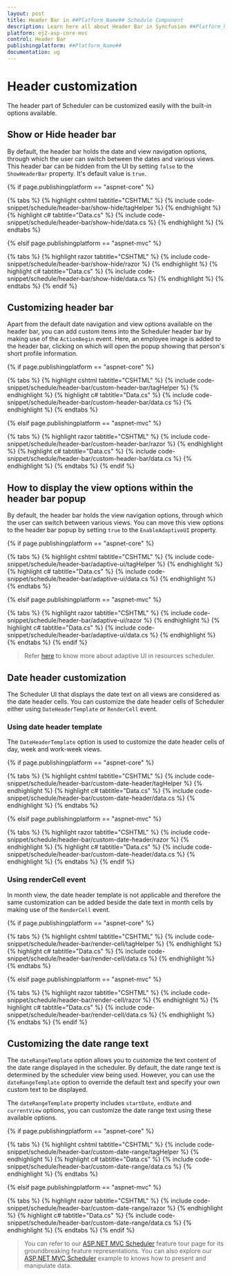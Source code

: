 ```yaml
---
layout: post
title: Header Bar in ##Platform_Name## Schedule Component
description: Learn here all about Header Bar in Syncfusion ##Platform_Name## Schedule component of Syncfusion Essential JS 2 and more.
platform: ej2-asp-core-mvc
control: Header Bar
publishingplatform: ##Platform_Name##
documentation: ug
---
```



# Header customization

The header part of Scheduler can be customized easily with the built-in options available.

## Show or Hide header bar

By default, the header bar holds the date and view navigation options, through which the user can switch between the dates and various views. This header bar can be hidden from the UI by setting `false` to the `ShowHeaderBar` property. It's default value is `true`.

{% if page.publishingplatform == "aspnet-core" %}

{% tabs %}
{% highlight cshtml tabtitle="CSHTML" %}
{% include code-snippet/schedule/header-bar/show-hide/tagHelper %}
{% endhighlight %}
{% highlight c# tabtitle="Data.cs" %}
{% include code-snippet/schedule/header-bar/show-hide/data.cs %}
{% endhighlight %}
{% endtabs %}

{% elsif page.publishingplatform == "aspnet-mvc" %}

{% tabs %}
{% highlight razor tabtitle="CSHTML" %}
{% include code-snippet/schedule/header-bar/show-hide/razor %}
{% endhighlight %}
{% highlight c# tabtitle="Data.cs" %}
{% include code-snippet/schedule/header-bar/show-hide/data.cs %}
{% endhighlight %}
{% endtabs %}
{% endif %}



## Customizing header bar

Apart from the default date navigation and view options available on the header bar, you can add custom items into the Scheduler header bar by making use of the `ActionBegin` event. Here, an employee image is added to the header bar, clicking on which will open the popup showing that person's short profile information.

{% if page.publishingplatform == "aspnet-core" %}

{% tabs %}
{% highlight cshtml tabtitle="CSHTML" %}
{% include code-snippet/schedule/header-bar/custom-header-bar/tagHelper %}
{% endhighlight %}
{% highlight c# tabtitle="Data.cs" %}
{% include code-snippet/schedule/header-bar/custom-header-bar/data.cs %}
{% endhighlight %}
{% endtabs %}

{% elsif page.publishingplatform == "aspnet-mvc" %}

{% tabs %}
{% highlight razor tabtitle="CSHTML" %}
{% include code-snippet/schedule/header-bar/custom-header-bar/razor %}
{% endhighlight %}
{% highlight c# tabtitle="Data.cs" %}
{% include code-snippet/schedule/header-bar/custom-header-bar/data.cs %}
{% endhighlight %}
{% endtabs %}
{% endif %}



## How to display the view options within the header bar popup

By default, the header bar holds the view navigation options, through which the user can switch between various views. You can move this view options to the header bar popup by setting `true` to the `EnableAdaptiveUI` property.

{% if page.publishingplatform == "aspnet-core" %}

{% tabs %}
{% highlight cshtml tabtitle="CSHTML" %}
{% include code-snippet/schedule/header-bar/adaptive-ui/tagHelper %}
{% endhighlight %}
{% highlight c# tabtitle="Data.cs" %}
{% include code-snippet/schedule/header-bar/adaptive-ui/data.cs %}
{% endhighlight %}
{% endtabs %}

{% elsif page.publishingplatform == "aspnet-mvc" %}

{% tabs %}
{% highlight razor tabtitle="CSHTML" %}
{% include code-snippet/schedule/header-bar/adaptive-ui/razor %}
{% endhighlight %}
{% highlight c# tabtitle="Data.cs" %}
{% include code-snippet/schedule/header-bar/adaptive-ui/data.cs %}
{% endhighlight %}
{% endtabs %}
{% endif %}



> Refer [here](./resources/#adaptive-ui-in-desktop) to know more about adaptive UI in resources scheduler.

## Date header customization

The Scheduler UI that displays the date text on all views are considered as the date header cells. You can customize the date header cells of Scheduler either using `DateHeaderTemplate` or `RenderCell` event.

### Using date header template

The `DateHeaderTemplate` option is used to customize the date header cells of day, week and work-week views.

{% if page.publishingplatform == "aspnet-core" %}

{% tabs %}
{% highlight cshtml tabtitle="CSHTML" %}
{% include code-snippet/schedule/header-bar/custom-date-header/tagHelper %}
{% endhighlight %}
{% highlight c# tabtitle="Data.cs" %}
{% include code-snippet/schedule/header-bar/custom-date-header/data.cs %}
{% endhighlight %}
{% endtabs %}

{% elsif page.publishingplatform == "aspnet-mvc" %}

{% tabs %}
{% highlight razor tabtitle="CSHTML" %}
{% include code-snippet/schedule/header-bar/custom-date-header/razor %}
{% endhighlight %}
{% highlight c# tabtitle="Data.cs" %}
{% include code-snippet/schedule/header-bar/custom-date-header/data.cs %}
{% endhighlight %}
{% endtabs %}
{% endif %}



### Using renderCell event

In month view, the date header template is not applicable and therefore the same customization can be added beside the date text in month cells by making use of the `RenderCell` event.

{% if page.publishingplatform == "aspnet-core" %}

{% tabs %}
{% highlight cshtml tabtitle="CSHTML" %}
{% include code-snippet/schedule/header-bar/render-cell/tagHelper %}
{% endhighlight %}
{% highlight c# tabtitle="Data.cs" %}
{% include code-snippet/schedule/header-bar/render-cell/data.cs %}
{% endhighlight %}
{% endtabs %}

{% elsif page.publishingplatform == "aspnet-mvc" %}

{% tabs %}
{% highlight razor tabtitle="CSHTML" %}
{% include code-snippet/schedule/header-bar/render-cell/razor %}
{% endhighlight %}
{% highlight c# tabtitle="Data.cs" %}
{% include code-snippet/schedule/header-bar/render-cell/data.cs %}
{% endhighlight %}
{% endtabs %}
{% endif %}

## Customizing the date range text

The `dateRangeTemplate` option allows you to customize the text content of the date range displayed in the scheduler. By default, the date range text is determined by the scheduler view being used. However, you can use the `dateRangeTemplate` option to override the default text and specify your own custom text to be displayed.

The `dateRangeTemplate` property includes `startDate`, `endDate` and `currentView` options, you can customize the date range text using these available options.

{% if page.publishingplatform == "aspnet-core" %}

{% tabs %}
{% highlight cshtml tabtitle="CSHTML" %}
{% include code-snippet/schedule/header-bar/custom-date-range/tagHelper %}
{% endhighlight %}
{% highlight c# tabtitle="Data.cs" %}
{% include code-snippet/schedule/header-bar/custom-date-range/data.cs %}
{% endhighlight %}
{% endtabs %}

{% elsif page.publishingplatform == "aspnet-mvc" %}

{% tabs %}
{% highlight razor tabtitle="CSHTML" %}
{% include code-snippet/schedule/header-bar/custom-date-range/razor %}
{% endhighlight %}
{% highlight c# tabtitle="Data.cs" %}
{% include code-snippet/schedule/header-bar/custom-date-range/data.cs %}
{% endhighlight %}
{% endtabs %}
{% endif %}

> You can refer to our [ASP.NET MVC Scheduler](https://www.syncfusion.com/aspnet-mvc-ui-controls/scheduler) feature tour page for its groundbreaking feature representations. You can also explore our [ASP.NET MVC Scheduler](https://ej2.syncfusion.com/aspnetmvc/Schedule/Overview#/material) example to knows how to present and manipulate data.
